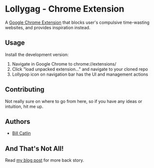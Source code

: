 Lollygag - Chrome Extension
============

A [Google Chrome Extension](https://chrome.google.com/webstore/category/extensions) that blocks user's compulsive time-wasting websites, and provides inspiration instead.


Usage
-----

Install the development version:

1. Navigate in Google Chrome to chrome://extensions/
2. Click "load unpacked extension..." and navigate to your cloned repo
3. Lollypop icon on navigation bar has the UI and management actions

Contributing
------------

Not really sure on where to go from here, so if you have any ideas or intuition, hit me up.

Authors
---

- [Bill Catlin](http://yorkstreetlabs.com)

And That's Not All!
-------------------

Read [my blog post](http://yorkstreetlabs.com/lollygag-and-wasted-development-time) for more back story.